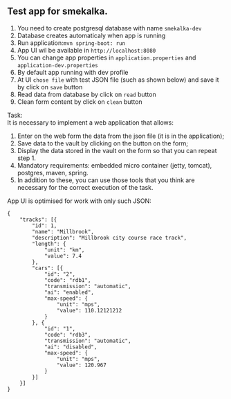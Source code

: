 <h2>Test app for smekalka.</h2>  
  
1. You need to create postgresql database with name `smekalka-dev`  
2. Database creates automaticaly when app is running  
3. Run application:`mvn spring-boot: run`  
4. App UI wil be available in `http://localhost:8080`   
5. You can change app properties in `application.properties` and `application-dev.properties`  
6. By default app running with dev profile  
7. At UI `chose file` with test JSON file (such as shown below) and save it by click on `save` button  
8. Read data from database by click on `read` button  
9. Clean form content by click on `clean` button  
  
  
Task:  
It is necessary to implement a web application that allows:    
1. Enter on the web form the data from the json file (it is in the application);  
2. Save data to the vault by clicking on the button on the form;  
3. Display the data stored in the vault on the form so that you can repeat step 1.  
4. Mandatory requirements: embedded micro container (jetty, tomcat), postgres, maven, spring.  
5. In addition to these, you can use those tools that you think are necessary for the correct execution of the task.  
  
App UI is optimised for work with only such JSON:
  
```  
{
	"tracks": [{
		"id": 1,
		"name": "Millbrook",
		"description": "Millbrook city course race track",
		"length": {
			"unit": "km",
			"value": 7.4
		},
		"cars": [{
			"id": "2",
			"code": "rdb1",
			"transmission": "automatic",
			"ai": "enabled",
			"max-speed": {
				"unit": "mps",
				"value": 110.12121212
			}
		}, {
			"id": "1",
			"code": "rdb3",
			"transmission": "automatic",
			"ai": "disabled",
			"max-speed": {
				"unit": "mps",
				"value": 120.967
			}
		}]
	}]
}
```